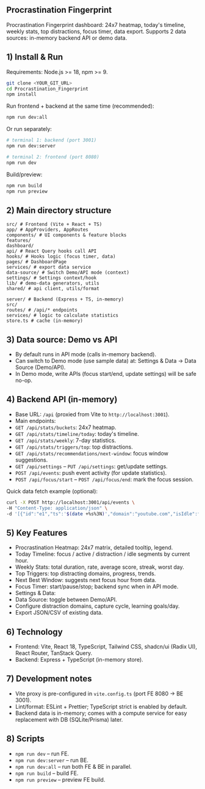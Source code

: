 ## Procrastination Fingerprint

Procrastination Fingerprint dashboard: 24x7 heatmap, today's timeline, weekly stats, top distractions, focus timer, data export. Supports 2 data sources: in-memory backend API or demo data.

## 1) Install & Run

Requirements: Node.js >= 18, npm >= 9.

```bash
git clone <YOUR_GIT_URL>
cd Procrastination_Fingerprint
npm install
```

Run frontend + backend at the same time (recommended):
```bash
npm run dev:all
```

Or run separately:
```bash
# terminal 1: backend (port 3001)
npm run dev:server

# terminal 2: frontend (port 8080)
npm run dev
```

Build/preview:
```bash
npm run build
npm run preview
```

## 2) Main directory structure

```
src/ # Frontend (Vite + React + TS)
app/ # AppProviders, AppRoutes
components/ # UI components & feature blocks
features/
dashboard/
api/ # React Query hooks call API
hooks/ # Hooks logic (focus timer, data)
pages/ # DashboardPage
services/ # export data service
data-source/ # Switch Demo/API mode (context)
settings/ # Settings context/hook
lib/ # demo-data generators, utils
shared/ # api client, utils/format

server/ # Backend (Express + TS, in-memory)
src/
routes/ # /api/* endpoints
services/ # logic to calculate statistics
store.ts # cache (in-memory)
```

## 3) Data source: Demo vs API

- By default runs in API mode (calls in-memory backend).
- Can switch to Demo mode (use sample data) at: Settings & Data → Data Source (Demo/API).
- In Demo mode, write APIs (focus start/end, update settings) will be safe no-op.

## 4) Backend API (in-memory)

- Base URL: `/api` (proxied from Vite to `http://localhost:3001`).
- Main endpoints:
- `GET /api/stats/buckets`: 24x7 heatmap.
- `GET /api/stats/timeline/today`: today's timeline.
- `GET /api/stats/weekly`: 7-day statistics.
- `GET /api/stats/triggers/top`: top distractions.
- `GET /api/stats/recommendations/next-window`: focus window suggestions.
- `GET /api/settings` – `PUT /api/settings`: get/update settings.
- `POST /api/events`: push event activity (for update statistics).
- `POST /api/focus/start` – `POST /api/focus/end`: mark the focus session.

Quick data fetch example (optional):
```bash
curl -X POST http://localhost:3001/api/events \
-H "Content-Type: application/json" \
-d '[{"id":"e1","ts":'$(date +%s%3N)',"domain":"youtube.com","isIdle":false,"kind":"DISTRACTION"}]'
```

## 5) Key Features

- Procrastination Heatmap: 24x7 matrix, detailed tooltip, legend.
- Today Timeline: focus / active / distraction / idle segments by current hour.
- Weekly Stats: total duration, rate, average score, streak, worst day.
- Top Triggers: top distracting domains, progress, trends.
- Next Best Window: suggests next focus hour from data.
- Focus Timer: start/pause/stop; backend sync when in API mode.
- Settings & Data:
- Data Source: toggle between Demo/API.
- Configure distraction domains, capture cycle, learning goals/day.
- Export JSON/CSV of existing data.

## 6) Technology

- Frontend: Vite, React 18, TypeScript, Tailwind CSS, shadcn/ui (Radix UI), React Router, TanStack Query.
- Backend: Express + TypeScript (in-memory store).

## 7) Development notes

- Vite proxy is pre-configured in `vite.config.ts` (port FE 8080 → BE 3001).
- Lint/format: ESLint + Prettier; TypeScript strict is enabled by default.
- Backend data is in-memory; comes with a compute service for easy replacement with DB (SQLite/Prisma) later.

## 8) Scripts

- `npm run dev` – run FE.
- `npm run dev:server` – run BE.
- `npm run dev:all` – run both FE & BE in parallel.
- `npm run build` – build FE.
- `npm run preview` – preview FE build.
